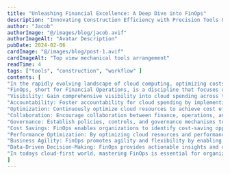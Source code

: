 ```yaml
---
title: "Unleashing Financial Excellence: A Deep Dive into FinOps"
description: "Innovating Construction Efficiency with Precision Tools & Support"
author: "Jacob"
authorImage: "@/images/blog/jacob.avif"
authorImageAlt: "Avatar Description"
pubDate: 2024-02-06
cardImage: "@/images/blog/post-1.avif"
cardImageAlt: "Top view mechanical tools arrangement"
readTime: 4
tags: ["tools", "construction", "workflow" ]
contents: [
"In the rapidly evolving landscape of cloud computing, optimizing costs and maximizing returns have become paramount for businesses worldwide. Enter FinOps—a methodology that combines financial management practices with operational processes to streamline cloud spending while ensuring optimal performance. In this blog post, we'll explore the ins and outs of FinOps, its significance, key principles, and how businesses can leverage it to drive financial excellence in the cloud era.",
"FinOps, short for Financial Operations, is a discipline that focuses on managing cloud finances efficiently. It emphasizes collaboration between finance, operations, and engineering teams to achieve cost-effective cloud operations while maintaining performance and driving value for the business. FinOps enables organizations to gain visibility into cloud spending, optimize costs, and align cloud investments with business objectives.",
"Visibility: Gain comprehensive visibility into cloud spending across the organization, including usage patterns, cost drivers, and trends. Use cloud cost management tools to track expenses and allocate costs accurately.",
"Accountability: Foster accountability for cloud spending by implementing showback or chargeback mechanisms. Allocate costs to the appropriate departments, teams, or projects to promote cost-conscious behavior and ownership.",
"Optimization: Continuously optimize cloud resources to achieve cost efficiency without sacrificing performance. Rightsize instances, leverage reserved capacity, and implement automation to minimize waste and optimize resource utilization.",
"Collaboration: Encourage collaboration between finance, operations, and engineering teams to align goals and drive accountability. Foster cross-functional communication and collaboration to optimize cloud spending and performance.",
"Governance: Establish policies, controls, and governance mechanisms to ensure compliance with regulatory requirements and internal guidelines. Enforce security, compliance, and budgetary controls to mitigate risks and maintain financial discipline",
"Cost Savings: FinOps enables organizations to identify cost-saving opportunities, optimize cloud spending, and reduce unnecessary expenses, leading to significant cost savings.",
"Performance Optimization: By optimizing cloud resources and performance, FinOps ensures that organizations get the most value out of their cloud investments while maintaining optimal performance.",
"Business Agility: FinOps promotes agility and flexibility by enabling organizations to adapt quickly to changing business needs, scale resources dynamically, and respond to market demands effectively.",
"Data-Driven Decision-Making: FinOps provides actionable insights and data-driven recommendations that enable informed decision-making, leading to better outcomes and improved business performance.",
"In todays cloud-first world, mastering FinOps is essential for organizations looking to thrive in the digital economy. By adopting a proactive approach to financial operations management, businesses can optimize cloud spending, maximize returns on investment, and drive financial excellence. With the right tools, practices, and mindset, organizations can unlock the full potential of FinOps and achieve success in the cloud era.",
]
---
```

